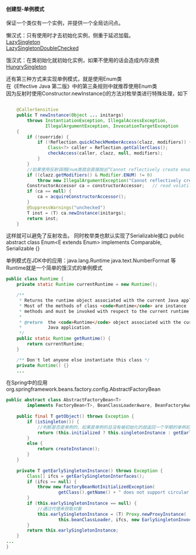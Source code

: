 #### 创建型-单例模式
保证一个类仅有一个实例，并提供一个全局访问点。

懒汉式：只有使用时才去初始化实例，侧重于延迟加载。  
[LazySingleton](https://github.com/Egnaxela/java_journey_learning/blob/master/src/com/designPattern/creational/singleton/LazySingleton.java)   
[LazySingletonDoubleChecked](https://github.com/Egnaxela/java_journey_learning/blob/master/src/com/designPattern/creational/singleton/LazySingletonDoubleChecked.java)
  
饿汉式：在类初始化就初始化实例，如果不使用的话会造成内存浪费  
[HungrySingleton](https://github.com/Egnaxela/java_journey_learning/blob/master/src/com/designPattern/creational/singleton/HungrySingleton.java)

还有第三种方式来实现单例模式，就是使用Enum类  
在《Effective Java 第二版》中的第三条规则中就推荐使用Enum类  
因为反射时使用Constructor.newInstance()的方法对枚举类进行特殊处理，如下
```java

    @CallerSensitive
    public T newInstance(Object ... initargs)
        throws InstantiationException, IllegalAccessException,
               IllegalArgumentException, InvocationTargetException
    {
        if (!override) {
            if (!Reflection.quickCheckMemberAccess(clazz, modifiers)) {
                Class<?> caller = Reflection.getCallerClass();
                checkAccess(caller, clazz, null, modifiers);
            }
        }
        //如果使用反射调用Enum类就会直接抛出“Cannot reflectively create enum objects” 异常
        if ((clazz.getModifiers() & Modifier.ENUM) != 0)
            throw new IllegalArgumentException("Cannot reflectively create enum objects");
        ConstructorAccessor ca = constructorAccessor;   // read volatile
        if (ca == null) {
            ca = acquireConstructorAccessor();
        }
        @SuppressWarnings("unchecked")
        T inst = (T) ca.newInstance(initargs);
        return inst;
    }
```
这样就可以避免了反射攻击。
同时枚举类也默认实现了Serializable接口    public abstract class Enum<E extends Enum<E>> implements Comparable<E>, Serializable {}

单例模式在JDK中的应用：java.lang.Runtime  java.text.NumberFormat 等  
Runtime就是一个简单的饿汉式的单例模式
```java
public class Runtime {
    private static Runtime currentRuntime = new Runtime();

    /**
     * Returns the runtime object associated with the current Java application.
     * Most of the methods of class <code>Runtime</code> are instance
     * methods and must be invoked with respect to the current runtime object.
     *
     * @return  the <code>Runtime</code> object associated with the current
     *          Java application.
     */
    public static Runtime getRuntime() {
        return currentRuntime;
    }

    /** Don't let anyone else instantiate this class */
    private Runtime() {}
    ...

```

在Spring中的应用  org.springframework.beans.factory.config.AbstractFactoryBean<T>
	
```java
public abstract class AbstractFactoryBean<T>
		implements FactoryBean<T>, BeanClassLoaderAware, BeanFactoryAware, InitializingBean, DisposableBean {
		
	public final T getObject() throws Exception {
		if (isSingleton()) {
			//判断是否是单例的，如果是单例的且没有被初始化的就返回一个早期的单例初始化对象
			return (this.initialized ? this.singletonInstance : getEarlySingletonInstance());
		}
		else {
			return createInstance();
		}
	}
	
	private T getEarlySingletonInstance() throws Exception {
		Class[] ifcs = getEarlySingletonInterfaces();
		if (ifcs == null) {
			throw new FactoryBeanNotInitializedException(
					getClass().getName() + " does not support circular references");
		}
		if (this.earlySingletonInstance == null) {
			//通过代理来获取对象
			this.earlySingletonInstance = (T) Proxy.newProxyInstance(
					this.beanClassLoader, ifcs, new EarlySingletonInvocationHandler());
		}
		return this.earlySingletonInstance;
	}
...
}
```


